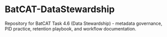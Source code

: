 # BatCAT-DataStewardship
Repository for BatCAT Task 4.6 (Data Stewardship) - metadata governance, PID practice, retention playbook, and workflow documentation.
